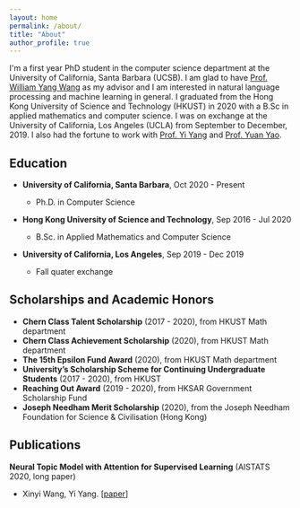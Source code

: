 ```yaml
---
layout: home
permalink: /about/
title: "About"
author_profile: true
---
```


I'm a first year PhD student in the computer science department at the University of California, Santa Barbara (UCSB). I am glad to have [Prof. William Yang Wang](https://sites.cs.ucsb.edu/~william/index.html ) as my advisor and I am interested in natural language processing and machine learning in general. I graduated from the Hong Kong University of Science and Technology (HKUST) in 2020 with a B.Sc in applied mathematics and computer science. I was on exchange at the University of California, Los Angeles (UCLA) from September to December, 2019. I also had the fortune to work with [Prof. Yi Yang](http://yya518.github.io/) and [Prof. Yuan Yao](https://yao-lab.github.io/). 
<!-- \[[CV](/pdf/Resume.pdf)\]  -->

## Education 
* **University of California, Santa Barbara**, Oct 2020 - Present
  * Ph.D. in Computer Science

* **Hong Kong University of Science and Technology**, Sep 2016 - Jul 2020
  * B.Sc. in Applied Mathematics and Computer Science
  <!-- * CGA: 3.74/4.30  -->
  <!-- \[[transcript](/pdf/HKUST_transcript.pdf)\] -->
  <!-- * Capstone Project Supervisor: Prof. Yuan, Yao  -->

* **University of California, Los Angeles**, Sep 2019 - Dec 2019
  * Fall quater exchange
  <!-- * CGA: 3.90/4.00 (Dean's Honors List)  -->
  <!-- \[[transcript](/pdf/UCLA_transcript.pdf)\] -->

## Scholarships and Academic Honors

* **Chern Class Talent Scholarship** (2017 - 2020), from HKUST Math department
* **Chern Class Achievement Scholarship** (2020), from HKUST Math department
* **The 15th Epsilon Fund Award** (2020), from HKUST Math department
* **University’s Scholarship Scheme for Continuing Undergraduate Students** (2017 - 2020), from HKUST
* **Reaching Out Award** (2019 - 2020), from HKSAR Government Scholarship Fund
* **Joseph Needham Merit Scholarship** (2020), from the Joseph Needham Foundation for Science & Civilisation (Hong Kong) 

## Publications

**Neural Topic Model with Attention for Supervised Learning** (AISTATS 2020, long paper)
* Xinyi Wang, Yi Yang. 
\[[paper](http://proceedings.mlr.press/v108/wang20c.html)\]